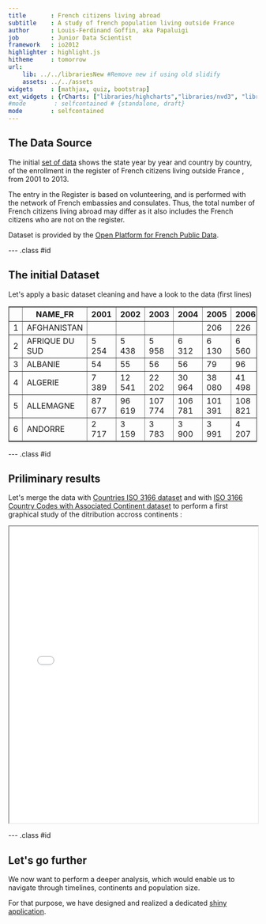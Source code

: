 ```yaml
---
title       : French citizens living abroad
subtitle    : A study of french population living outside France
author      : Louis-Ferdinand Goffin, aka Papaluigi
job         : Junior Data Scientist
framework   : io2012
highlighter : highlight.js
hitheme     : tomorrow
url:
    lib: ../../librariesNew #Remove new if using old slidify
    assets: ../../assets
widgets     : [mathjax, quiz, bootstrap]
ext_widgets : {rCharts: ["libraries/highcharts","libraries/nvd3", "libraries/morris", "libraries/leaflet", "libraries/rickshaw"]}
#mode        : selfcontained # {standalone, draft}
mode        : selfcontained
---
```





## The Data Source

The initial [set of data](https://www.data.gouv.fr/fr/datasets/francais-de-l-etranger-inscriptions-au-registre-des-francais-etablis-hors-de-france-2001-2013/) shows the state year by year and country by country, of the enrollment in the register of French citizens living outside France , from 2001 to 2013.

The entry in the Register is based on volunteering, and is performed with the network of French embassies and consulates.
Thus, the total number of French citizens living abroad may differ as it also includes the French citizens who are not on the register.

Dataset is provided by the [Open Platform for French Public Data](https://www.data.gouv.fr).


--- .class #id 

## The initial Dataset



Let's apply a basic dataset cleaning and have a look to the data (first lines)

<!-- html table generated in R 3.2.2 by xtable 1.7-4 package -->
<!-- Thu Mar 24 14:46:38 2016 -->
<table border=1>
<tr> <th>  </th> <th> NAME_FR </th> <th> 2001 </th> <th> 2002 </th> <th> 2003 </th> <th> 2004 </th> <th> 2005 </th> <th> 2006 </th> <th> 2007 </th> <th> 2008 </th> <th> 2009 </th> <th> 2010 </th> <th> 2011 </th> <th> 2012 </th> <th> 2013 </th>  </tr>
  <tr> <td align="right"> 1 </td> <td> AFGHANISTAN </td> <td>  </td> <td>  </td> <td>  </td> <td>  </td> <td> 206 </td> <td> 226 </td> <td> 189 </td> <td> 177 </td> <td> 303 </td> <td> 319 </td> <td> 334 </td> <td> 286 </td> <td> 241 </td> </tr>
  <tr> <td align="right"> 2 </td> <td> AFRIQUE DU SUD </td> <td> 5 254 </td> <td> 5 438 </td> <td> 5 958 </td> <td> 6 312 </td> <td> 6 130 </td> <td> 6 560 </td> <td> 6 447 </td> <td> 6 987 </td> <td> 6 998 </td> <td> 7 054 </td> <td> 7 108 </td> <td> 7209 </td> <td> 7283 </td> </tr>
  <tr> <td align="right"> 3 </td> <td> ALBANIE </td> <td> 54 </td> <td> 55 </td> <td> 56 </td> <td> 56 </td> <td> 79 </td> <td> 96 </td> <td> 100 </td> <td> 90 </td> <td> 86 </td> <td> 121 </td> <td> 172 </td> <td> 198 </td> <td> 201 </td> </tr>
  <tr> <td align="right"> 4 </td> <td> ALGERIE </td> <td> 7 389 </td> <td> 12 541 </td> <td> 22 202 </td> <td> 30 964 </td> <td> 38 080 </td> <td> 41 498 </td> <td> 36 782 </td> <td> 34 718 </td> <td> 30 993 </td> <td> 28 287 </td> <td> 28 830 </td> <td> 30344 </td> <td> 31677 </td> </tr>
  <tr> <td align="right"> 5 </td> <td> ALLEMAGNE </td> <td> 87 677 </td> <td> 96 619 </td> <td> 107 774 </td> <td> 106 781 </td> <td> 101 391 </td> <td> 108 821 </td> <td> 99 288 </td> <td> 106 842 </td> <td> 109 468 </td> <td> 111 742 </td> <td> 114 372 </td> <td> 110881 </td> <td> 112238 </td> </tr>
  <tr> <td align="right"> 6 </td> <td> ANDORRE </td> <td> 2 717 </td> <td> 3 159 </td> <td> 3 783 </td> <td> 3 900 </td> <td> 3 991 </td> <td> 4 207 </td> <td> 4 091 </td> <td> 3 885 </td> <td> 3 766 </td> <td> 3 454 </td> <td> 3 288 </td> <td> 3309 </td> <td> 3226 </td> </tr>
   </table>

--- .class #id 

## Priliminary results

Let's merge the data with [Countries ISO 3166 dataset](http://sql.sh/514-liste-pays-csv-xml) and with [ISO 3166 Country Codes with Associated Continent dataset](https://dev.maxmind.com/geoip/legacy/codes/country_continent/) to perform a first graphical study of the ditribution accross continents :








<iframe src="fig/r1.html" width=100%, height=600></iframe>

--- .class #id 

## Let's go further

We now want to perform a deeper analysis, which would enable us to navigate through timelines, continents and population size.

For that purpose, we have designed and realized a dedicated [shiny application](https://papaluigi.shinyapps.io/FR_CIT_ABROAD/).


